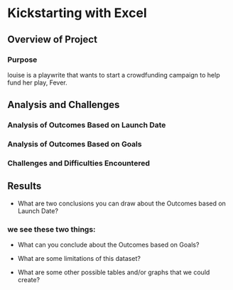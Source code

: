# Kickstarting with Excel

## Overview of Project

### Purpose
louise is a playwrite that wants to start a crowdfunding campaign to help fund her play, Fever.

## Analysis and Challenges

### Analysis of Outcomes Based on Launch Date

### Analysis of Outcomes Based on Goals

### Challenges and Difficulties Encountered

## Results

- What are two conclusions you can draw about the Outcomes based on Launch Date?
### we see these two things:

- What can you conclude about the Outcomes based on Goals?

- What are some limitations of this dataset?

- What are some other possible tables and/or graphs that we could create?
